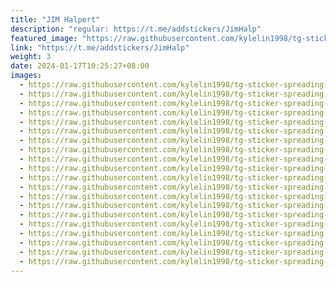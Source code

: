 ```yaml
---
title: "JIM Halpert"
description: "regular: https://t.me/addstickers/JimHalp"
featured_image: "https://raw.githubusercontent.com/kylelin1998/tg-sticker-spreading-worldwide-images/main/img/df4dab5a-10c2-4193-aa40-b011933ad13f.jpg"
link: "https://t.me/addstickers/JimHalp"
weight: 3
date: 2024-01-17T10:25:27+08:00
images:
  - https://raw.githubusercontent.com/kylelin1998/tg-sticker-spreading-worldwide-images/main/img/df4dab5a-10c2-4193-aa40-b011933ad13f.jpg
  - https://raw.githubusercontent.com/kylelin1998/tg-sticker-spreading-worldwide-images/main/img/17b283ef-f2c6-4004-980e-fcbc32e20590.jpg
  - https://raw.githubusercontent.com/kylelin1998/tg-sticker-spreading-worldwide-images/main/img/f189088b-dfc7-4a92-baa1-cddcbaa352fd.jpg
  - https://raw.githubusercontent.com/kylelin1998/tg-sticker-spreading-worldwide-images/main/img/20f61d05-3c46-41f8-82bc-9bc51462ba6a.jpg
  - https://raw.githubusercontent.com/kylelin1998/tg-sticker-spreading-worldwide-images/main/img/3ea9171d-d98d-4c20-8d07-2f55636ab3a9.jpg
  - https://raw.githubusercontent.com/kylelin1998/tg-sticker-spreading-worldwide-images/main/img/509a1f36-1bd6-4c05-9232-f3fb5d8b7005.jpg
  - https://raw.githubusercontent.com/kylelin1998/tg-sticker-spreading-worldwide-images/main/img/b20eabc8-d977-404b-be6c-906195530d45.jpg
  - https://raw.githubusercontent.com/kylelin1998/tg-sticker-spreading-worldwide-images/main/img/fd2475c3-123b-4def-969d-95e29fc77a27.jpg
  - https://raw.githubusercontent.com/kylelin1998/tg-sticker-spreading-worldwide-images/main/img/db3681f4-59f7-4eae-ada6-cd06eacb99c6.jpg
  - https://raw.githubusercontent.com/kylelin1998/tg-sticker-spreading-worldwide-images/main/img/02b89442-6704-40d0-97f5-2a09609369be.jpg
  - https://raw.githubusercontent.com/kylelin1998/tg-sticker-spreading-worldwide-images/main/img/3d7c7293-f44b-4a9e-bd5b-08b17ed09e96.jpg
  - https://raw.githubusercontent.com/kylelin1998/tg-sticker-spreading-worldwide-images/main/img/25a98d97-06e6-4055-8f60-7ccbc8e279ba.jpg
  - https://raw.githubusercontent.com/kylelin1998/tg-sticker-spreading-worldwide-images/main/img/501d1556-8a17-4aad-93c4-e526c002ce99.jpg
  - https://raw.githubusercontent.com/kylelin1998/tg-sticker-spreading-worldwide-images/main/img/40d1057e-6eea-4918-83c6-35323b707be3.jpg
  - https://raw.githubusercontent.com/kylelin1998/tg-sticker-spreading-worldwide-images/main/img/2256120a-559f-4b80-b7e1-fa364a84da4d.jpg
  - https://raw.githubusercontent.com/kylelin1998/tg-sticker-spreading-worldwide-images/main/img/ecaa814d-c615-4b7e-8664-879985b5ddb2.jpg
  - https://raw.githubusercontent.com/kylelin1998/tg-sticker-spreading-worldwide-images/main/img/560977b6-39df-4a53-b5d0-44f5c3a60a68.jpg
  - https://raw.githubusercontent.com/kylelin1998/tg-sticker-spreading-worldwide-images/main/img/8bc1c5b5-8c63-4cde-a6be-fed4f5d044ce.jpg
  - https://raw.githubusercontent.com/kylelin1998/tg-sticker-spreading-worldwide-images/main/img/0828fd46-dd82-4539-801e-a1ffbb93c7c4.jpg
  - https://raw.githubusercontent.com/kylelin1998/tg-sticker-spreading-worldwide-images/main/img/a8cbc65c-04d3-4016-b50d-7a5a5aa48b40.jpg
---
```

